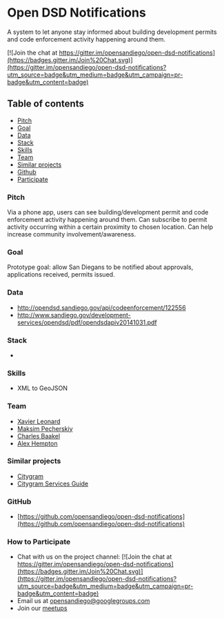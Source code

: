 # Open DSD Notifications

A system to let anyone stay informed about building development permits and code enforcement activity happening around them.

[![Join the chat at https://gitter.im/opensandiego/open-dsd-notifications](https://badges.gitter.im/Join%20Chat.svg)](https://gitter.im/opensandiego/open-dsd-notifications?utm_source=badge&utm_medium=badge&utm_campaign=pr-badge&utm_content=badge)

## Table of contents
- [Pitch](#section_pitch "Pitch")
- [Goal](#section_goal "Goal")
- [Data](#section_data "Data")
- [Stack](#section_stack "Stack")
- [Skills](#section_skills "Skills")
- [Team](#section_team "team")
- [Similar projects](#section_similar "Similar projects")
- [Github](#section_github "Github")
- [Participate](#section_participate "How to Participate")

### <a name="section_pitch"></a>Pitch

Via a phone app, users can see building/development permit and code enforcement activity happening around them.  Can subscribe to permit activity occurring within a certain proximity to chosen location. Can help increase community involvement/awareness.

### <a name="section_goal"></a>Goal

Prototype goal: allow San Diegans to be notified about approvals, applications received, permits issued.

### <a name="section_data"></a>Data

- http://opendsd.sandiego.gov/api/codeenforcement/122556
- http://www.sandiego.gov/development-services/opendsd/pdf/opendsdapiv20141031.pdf

### <a name="section_stack"></a>Stack

-

### <a name="section_skills"></a>Skills

- XML to GeoJSON

### <a name="section_team"></a>Team

- [Xavier Leonard](https://github.com/merelyanode "merelyanode")
- [Maksim Pecherskiy](https://github.com/MrMaksimize "MrMaksimize")
- [Charles Baakel](https://github.com/cbaakel "cbaakel")
- [Alex Hempton](https://github.com/ahempton "ahempton")

### <a name="section_similar"></a>Similar projects

- [Citygram](https://github.com/citygram/citygram-services)
- [Citygram Services Guide](https://github.com/codeforamerica/citygram/wiki/Getting-Started-with-Citygram)

### <a name="section_github"></a>GitHub

- [https://github.com/opensandiego/open-dsd-notifications](https://github.com/opensandiego/open-dsd-notifications)

### <a name="section_participate"></a>How to Participate

- Chat with us on the project channel: [![Join the chat at https://gitter.im/opensandiego/open-dsd-notifications](https://badges.gitter.im/Join%20Chat.svg)](https://gitter.im/opensandiego/open-dsd-notifications?utm_source=badge&utm_medium=badge&utm_campaign=pr-badge&utm_content=badge)  
- Email us at [opensandiego@googlegroups.com](opensandiego@googlegroups.com)
- Join our [meetups](http://www.meetup.com/Open-San-Diego)
